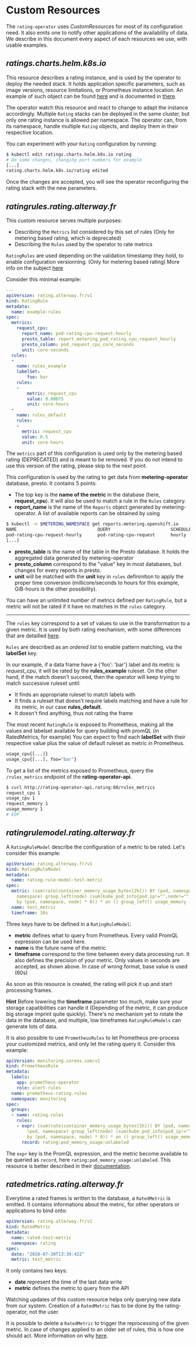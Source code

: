 # **Custom Resources**

The `rating-operator` uses *CustomResources* for most of its configuration need.
It also emits one to notify other applications of the availability of data.
We describe in this document every aspect of each resources we use, with usable examples.

## ***ratings**.charts.helm.k8s.io*

This resource describes a rating instance, and is used by the operator to deploy the needed stack.
It holds application specific parameters, such as image versions, resource limitations, or Prometheus instance location.
An example of such object can be found [here](/deploy/crds/charts.helm.k8s.io_v1alpha1_rating_cr.yaml) and is documented in [there](/documentation/CONFIGURE.md).

The operator watch this resource and react to change to adapt the instance accordingly.
Multiple `Rating` stacks can be deployed in the same cluster, but only one rating instance is allowed per namespace.
The operator can, from its namespace, handle multiple `Rating` objects, and deploy them in their respective location.

You can experiment with your `Rating` configuration by running:

```sh
$ kubectl edit ratings.charts.helm.k8s.io rating
# Do some changes, changing port numbers for example
[...]
rating.charts.helm.k8s.io/rating edited
```

Once the changes are accepted, you will see the operator reconfiguring the rating stack with the new parameters.

## ***ratingrules**.rating.alterway.fr*

This custom resource serves multiple purposes:

- Describing the `Metrics` list considered by this set of rules (Only for metering based rating, which is deprecated)
- Describing the `Rules` used by the operator to rate metrics

`RatingRules` are used depending on the validation timestamp they hold, to enable configuration versionning. (Only for metering based rating)
More info on the subject [here](/documentation/FEATURES.md)

Consider this minimal example:

```yml
---
apiVersion: rating.alterway.fr/v1
kind: RatingRule
metadata:
  name: example-rules
spec:
  metrics:
    request_cpu:
      report_name: pod-rating-cpu-request-hourly
      presto_table: report_metering_pod_rating_cpu_request_hourly
      presto_column: pod_request_cpu_core_seconds
      unit: core-seconds
  rules:
  -
    name: rules_example
    labelSet:
        foo: bar
    rules:
    -
        metric: request_cpu
        value: 0.00075
        unit: core-hours
  -
    name: rules_default
    rules:
    -
      metric: request_cpu
      value: 0.5
      unit: core-hours
```

The `metrics` part of this configuration is used only by the metering based rating (DEPRECATED) and is meant to be removed.
If you do not intend to use this version of the rating, please skip to the next point.

This configuration is used by the rating to get data from **metering-operator** database, presto.
It contains 5 points:

- The top key is the **name of the metric** in the database (here, **request_cpu**). It will also be used to match a rule in the `Rules` category.
- **report_name** is the name of the `Reports` object generated by metering-operator. A list of available reports can be obtained by using
  
```sh
$ kubectl -n $METERING_NAMESPACE get reports.metering.openshift.io
NAME                               QUERY                       SCHEDULE   RUNNING                  FAILED   LAST REPORT TIME       AGE
pod-rating-cpu-request-hourly      pod-rating-cpu-request      hourly     ReportingPeriodWaiting            2020-07-30T09:00:00Z   7d18h
[...]
```

- **presto_table** is the name of the table in the Presto database. It holds the aggregated data generated by metering-operator
- **presto_column** correspond to the "value" key in most databases, but changes for every reports in presto.
- **unit** will be matched with the **unit** key in `rules` defininition to apply the proper time conversion (millicore/seconds to hours for this example, GiB-hours is the other possibility).

You can have an unlimited number of metrics defined per `RatingRule`, but a metric will not be rated if it have no matches in the `rules` category.

----

The `rules` key correspond to a set of values to use in the transformation to a given metric.
It is used by both rating mechanism, with some differences that are detailled [here](/documentation/FEATURES.md).

`Rules` are described as an *ordered list* to enable pattern matching, via the **labelSet** key.

In our example, if a data frame have a {'foo': 'bar'} label and its metric is *request_cpu*, it will be rated by the **rules_example** ruleset.
On the other hand, if the match doesn't succeed, then the operator will keep trying to match successive ruleset until:

- It finds an appropriate ruleset to match labels with
- It finds a ruleset that doesn't require labels matching and have a rule for its metric, in our case **rules_default**.
- It doesn't find anything, thus not rating the frame

The most recent `RatingRule` is exposed to Prometheus, making all the values and labelset available for query building with promQL (in RatedMetrics, for example)
You can expect to find each **labelSet** with their respective value plus the value of default ruleset as metric in Prometheus.
```sh
usage_cpu{[...]}
usage_cpu{[...], foo="bar"}
```

To get a list of the metrics exposed to Prometheus, query the `/rules_metrics` endpoint of the **rating-operator-api**.

```sh
$ curl http://rating-operator-api.rating:80/rules_metrics
request_cpu 1
usage_cpu 1
request_memory 1
usage_memory 1
# EOF
```

## ***ratingrulemodel**.rating.alterway.fr*

A `RatingRuleModel` describe the configuration of a metric to be rated.
Let's consider this example:

```yml
apiVersion: rating.alterway.fr/v1
kind: RatingRuleModel
metadata:
  name: rating-rule-model-test-metric
spec:
  metric: (sum(rate(container_memory_usage_bytes[2h])) BY (pod, namespace) + on (pod,
    namespace) group_left(node) (sum(kube_pod_info{pod_ip!="",node!="",host_ip!=""})
    by (pod, namespace, node) * 0)) * on () group_left() usage_memory
  name: test_metric
  timeframe: 10s
```

Three keys have to be defined in a `RatingRuleModel`:

- **metric** defines what to query from Prometheus. Every valid PromQL expression can be used here.
- **name** is the future name of the metric
- **timeframe** correspond to the time between every data processing run. It also defines the precision of your metric. Only values in seconds are accepted, as shown above. In case of wrong format, base value is used (60s)

As soon as this resource is created, the rating will pick it up and start processing frames.

**Hint** Before lowering the **timeframe** parameter too much, make sure your storage capatibilities can handle it (Depending of the metric, it can produce big storage imprint quite quickly). There's no mechanism yet to rotate the data in the database, and multiple, low timeframes `RatingRuleModels` can generate lots of data.

It is also possible to use `PrometheusRules` to let Prometheus pre-process your customized metrics, and only let the rating query it.
Consider this example:
```yaml
apiVersion: monitoring.coreos.com/v1
kind: PrometheusRule
metadata:
  labels:
    app: prometheus-operator
    role: alert-rules
  name: prometheus-rating.rules
  namespace: monitoring
spec:
  groups:
  - name: rating.rules
    rules:
    - expr: (sum(rate(container_memory_usage_bytes[1h])) BY (pod, namespace) + on
        (pod, namespace) group_left(node) (sum(kube_pod_info{pod_ip!="",node!="",host_ip!=""})
        by (pod, namespace, node) * 0)) * on () group_left() usage_memory
      record: rating:pod_memory_usage:unlabeled
```

The `expr` key is the PromQL expression, and the metric become available to be queried as `record`, here `rating:pod_memory_usage:unlabeled`.
This resource is better described in their [documentation](https://prometheus.io/docs/prometheus/latest/configuration/alerting_rules/).

## *ratedmetrics.rating.alterway.fr*

Everytime a rated frames is written to the database, a `RatedMetric` is emitted.
It contains informations about the metric, for other operators or applications to bind onto:

```yaml
apiVersion: rating.alterway.fr/v1
kind: RatedMetric
metadata:
  name: rated-test-metric
  namespace: rating
spec:
  date: "2020-07-30T13:39:42Z"
  metric: test_metric
```

It only contains two keys:

- **date** represent the time of the last data write
- **metric** defines the metric to query from the API

Watching updates of this custom resource helps only querying new data from our system.
Creation of a `RatedMetric` has to be done by the rating-operator, not the user.

It is possible to delete a `RatedMetric` to trigger the reprocessing of the given metric.
In case of changes applied to an older set of rules, this is how one should act. More information on why [here](/documentation/FEATURES.md).
